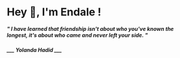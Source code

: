 <h1 title="head"> Hey 👋, I'm Endale !</h1>

**<h5><i>" I have learned that friendship isn't about who you've known the longest, it's about who came and never left your side. "</i></h5>**

*<b>___ Yolanda Hadid ___</b>*
